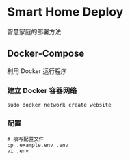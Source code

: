 # Smart Home Deploy

智慧家庭的部署方法

## Docker-Compose

利用 Docker 运行程序

### 建立 Docker 容器网络

```shell
sudo docker network create website
```

### 配置

```shell
# 填写配置文件
cp .example.env .env
vi .env
```
